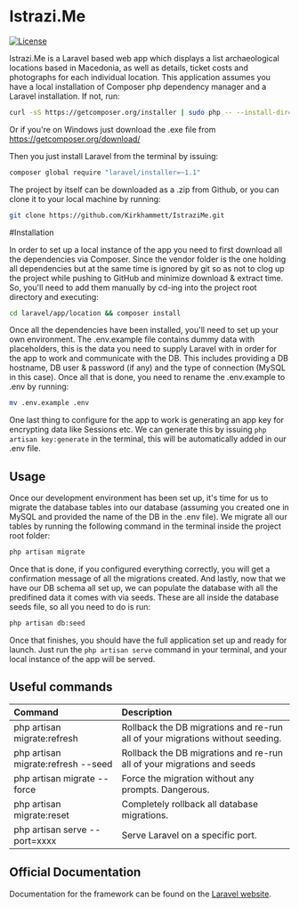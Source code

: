 # Istrazi.Me

[![License](https://poser.pugx.org/laravel/framework/license.svg)](https://packagist.org/packages/laravel/framework)

Istrazi.Me is a Laravel based web app which displays a list archaeological locations based in Macedonia, as well as details, ticket costs and photographs
for each individual location.
This application assumes you have a local installation of Composer php dependency manager and a Laravel installation. If not, run:
```bash
curl -sS https://getcomposer.org/installer | sudo php -- --install-dir=/usr/local/bin --filename=composer
```
Or if you're on Windows just download the .exe file from https://getcomposer.org/download/

Then you just install Laravel from the terminal by issuing: 
```bash
composer global require "laravel/installer=~1.1"
```
The project by itself can be downloaded as a .zip from Github, or you can clone it to your local machine by running:
```bash
git clone https://github.com/Kirkhammett/IstraziMe.git
```

#Installation

In order to set up a local instance of the app you need to first download all the dependencies via Composer. Since the vendor folder is the one holding all dependencies but at the same time is ignored by git so as not to clog up the project while pushing to GitHub and minimize download & extract time. So, you'll need to add them manually by cd-ing into the project root directory and executing:
```bash
cd laravel/app/location && composer install
```
Once all the dependencies have been installed, you'll need to set up your own environment. The .env.example file contains dummy data with placeholders, this is the data you need to supply Laravel with in order for the app to work and communicate with the DB. This includes providing a DB hostname, DB user & password (if any) and the type of connection (MySQL in this case). Once all that is done, you need to rename the .env.example to .env by running:

```bash
mv .env.example .env 
```

One last thing to configure for the app to work is generating an app key for encrypting data like Sessions etc. We can generate this by issuing  ``` php artisan key:generate ``` in the terminal, this will be automatically added in our .env file.

## Usage

Once our development environment has been set up, it's time for us to migrate the database tables into our database (assuming you created one in MySQL and provided the name of the DB in the .env file). We migrate all our tables by running the following command in the terminal inside the project root folder:
```bash
php artisan migrate
```
Once that is done, if you configured everything correctly, you will get a confirmation message of all the migrations created.
And lastly, now that we have our DB schema all set up, we can populate the database with all the predifined data it comes with via seeds. These are all inside the database seeds file, so all you need to do is run:
```bash
php artisan db:seed
```
Once that finishes, you should have the full application set up and ready for launch.
Just run the ``` php artisan serve ``` command in your terminal, and your local instance of the app will be served.


## Useful commands
| **Command** | **Description** |
|:-------------|:----------------|
|php artisan migrate:refresh|Rollback the DB migrations and re-run all of your migrations without seeding.|
|php artisan migrate:refresh --seed|Rollback the DB migrations and re-run all of your migrations and seeds|
|php artisan migrate --force|Force the migration without any prompts. Dangerous.|
|php artisan migrate:reset|Completely rollback all database migrations.|
|php artisan serve --port=xxxx|Serve Laravel on a specific port.|

## Official Documentation

Documentation for the framework can be found on the [Laravel website](http://laravel.com/docs).
